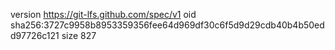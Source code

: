 version https://git-lfs.github.com/spec/v1
oid sha256:3727c9958b8953359356fee64d969df30c6f5d9d29cdb40b4b50edd97726c121
size 827
